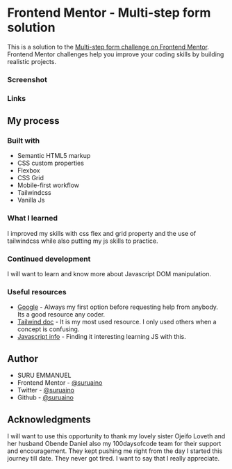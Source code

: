 # Frontend Mentor - Multi-step form solution

This is a solution to the [Multi-step form challenge on Frontend Mentor](https://www.frontendmentor.io/challenges/multistep-form-YVAnSdqQBJ). Frontend Mentor challenges help you improve your coding skills by building realistic projects. 


### Screenshot

<!-- ![Mobile](./fyo-mobile.png)
![Desktop](./fyo-desktop.png) -->

### Links

<!-- - Solution URL: (https://github.com/suruaino/Challenge9.git) -->
<!-- - Live Site URL: (https://suru-fylo.netlify.app/) -->

## My process

### Built with

- Semantic HTML5 markup
- CSS custom properties
- Flexbox
- CSS Grid
- Mobile-first workflow
- Tailwindcss
- Vanilla Js


### What I learned

I improved my skills with css flex and grid property and the use of tailwindcss while also putting my js skills to practice. 

### Continued development

I will want to learn and know more about Javascript DOM manipulation.

### Useful resources

- [Google](https://www.google.com) - Always my first option before requesting help from anybody. Its a good resource any coder.
- [Tailwind doc](https://www.tailwindcss/docs.com) - It is my most used resource. I only used others when a concept is confusing.
- [Javascript info](https://javascript.info) - Finding it interesting learning JS with this.

## Author

- SURU EMMANUEL
- Frontend Mentor - [@suruaino](https://www.frontendmentor.io/profile/suruaino)
- Twitter - [@suruaino](https://www.twitter.com/suruaino)
- Github - [@suruaino](https://www.github.com/suruaino)


## Acknowledgments

I will want to use this opportunity to thank my lovely sister Ojeifo Loveth and her husband Obende Daniel also my 100daysofcode team for their support and encouragement. They kept pushing me right from the day I started this journey till date. They never got tired. I want to say that I really appreciate.

